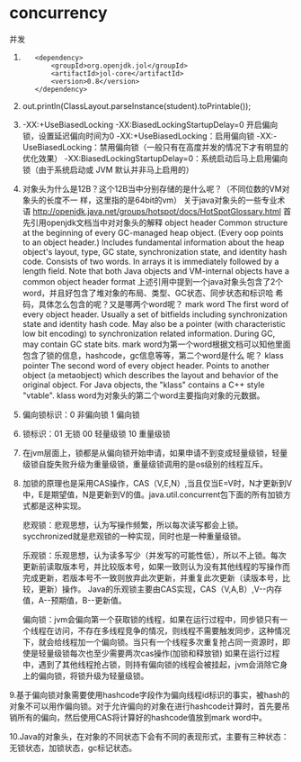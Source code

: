 # concurrency
并发

1.        <dependency>
              <groupId>org.openjdk.jol</groupId>
              <artifactId>jol-core</artifactId>
              <version>0.8</version>
          </dependency>
2.  out.println(ClassLayout.parseInstance(student).toPrintable());

3. -XX:+UseBiasedLocking -XX:BiasedLockingStartupDelay=0   开启偏向锁，设置延迟偏向时间为0
    -XX:+UseBiasedLocking：启用偏向锁
    -XX:-UseBiasedLocking：禁用偏向锁（一般只有在高度并发的情况下才有明显的优化效果）
    -XX:BiasedLockingStartupDelay=0：系统启动后马上启用偏向锁（由于系统启动或 JVM 默认并非马上启用的）

4.  对象头为什么是12B？这个12B当中分别存储的是什么呢？（不同位数的VM对象头的长度不一 样，这里指的是64bit的vm）
    关于java对象头的一些专业术语 http://openjdk.java.net/groups/hotspot/docs/HotSpotGlossary.html 
    首先引用openjdk文档当中对对象头的解释 
     object header 
    Common structure at the beginning of every GC-managed heap object. (Every oop points to an object header.) Includes fundamental information about the heap object's layout, type, GC state, synchronization state, and identity hash code. Consists of two words. In arrays it is immediately followed by a length field. Note that both Java objects and VM-internal objects have a common object header format 
    上述引用中提到一个java对象头包含了2个word，并且好包含了堆对象的布局、类型、GC状态、同步状态和标识哈 希码，具体怎么包含的呢？又是哪两个word呢？ 
     mark word 
    The first word of every object header. Usually a set of bitfields including synchronization state and identity hash code. May also be a pointer (with characteristic low bit encoding) to synchronization related information. During GC, may contain GC state bits. 
    mark word为第一个word根据文档可以知他里面包含了锁的信息，hashcode，gc信息等等，第二个word是什么 呢？
     klass pointer 
     The second word of every object header. Points to another object (a metaobject) which describes the layout and behavior of the original object. For Java objects, the "klass" contains a C++ style "vtable". 
     klass word为对象头的第二个word主要指向对象的元数据。


5. 偏向锁标识：0 非偏向锁   1 偏向锁
6. 锁标识：01 无锁     00 轻量级锁  10 重量级锁

7. 在jvm层面上，锁都是从偏向锁开始申请，如果申请不到变成轻量级锁，轻量级锁自旋失败升级为重量级锁，重量级锁调用的是os级别的线程互斥。

8. 加锁的原理也是采用CAS操作，CAS（V,E,N）,当且仅当E=V时，N才更新到V中，E是期望值，N是更新到V的值。java.util.concurrent包下面的所有加锁方式都是这种实现。

   悲观锁：悲观思想，认为写操作频繁，所以每次读写都会上锁。sycchronized就是悲观锁的一种实现，同时也是一种重量级锁。

   乐观锁：乐观思想，认为读多写少（并发写的可能性低），所以不上锁。每次更新前读取版本号，并比较版本号，如果一致则认为没有其他线程的写操作而完成更新，若版本号不一致则放弃此次更新，并重复此次更新（读版本号，比较，更新）操作。
   Java的乐观锁主要由CAS实现，CAS（V,A,B）,V--内存值，A--预期值，B--更新值。
   
   偏向锁：jvm会偏向第一个获取锁的线程，如果在运行过程中，同步锁只有一个线程在访问，不存在多线程竞争的情况，则线程不需要触发同步，这种情况下，就会给线程加一个偏向锁。当只有一个线程多次重复抢占同一资源时，即使是轻量级锁每次也至少需要两次cas操作(加锁和释放锁)
   如果在运行过程中，遇到了其他线程抢占锁，则持有偏向锁的线程会被挂起，jvm会消除它身上的偏向锁，将锁升级为轻量级锁。


9.基于偏向锁对象需要使用hashcode字段作为偏向线程id标识的事实，被hash的对象不可以用作偏向锁。对于允许偏向的对象在进行hashcode计算时，首先要吊销所有的偏向，然后使用CAS将计算好的hashcode值放到mark word中。

10.Java的对象头，在对象的不同状态下会有不同的表现形式，主要有三种状态：无锁状态，加锁状态，gc标记状态。

